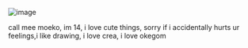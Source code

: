 
![image](https://github.com/user-attachments/assets/6b048458-a856-489a-90c5-1e376a4414eb) 

call mee moeko, im 14, i love cute things, sorry if i accidentally hurts ur feelings,i like drawing, i love crea, i love okegom
